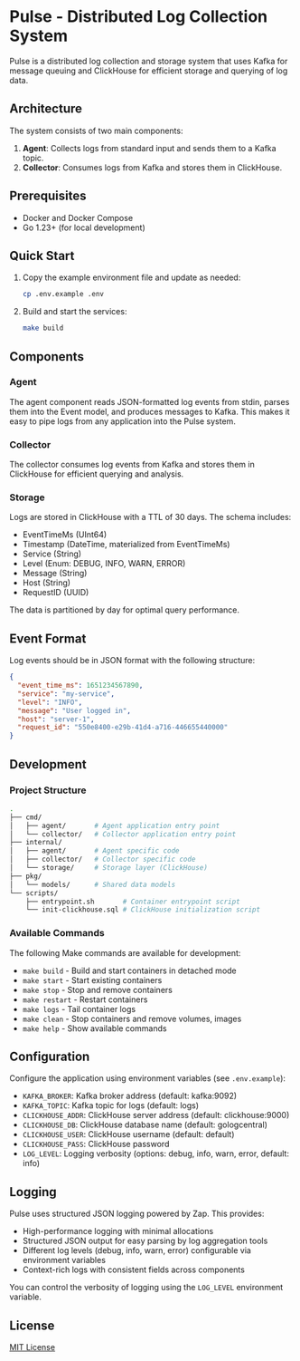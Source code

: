 # Pulse - Distributed Log Collection System

Pulse is a distributed log collection and storage system that uses Kafka for message queuing and ClickHouse for efficient storage and querying of log data.

## Architecture

The system consists of two main components:

1. **Agent**: Collects logs from standard input and sends them to a Kafka topic.
2. **Collector**: Consumes logs from Kafka and stores them in ClickHouse.

## Prerequisites

- Docker and Docker Compose
- Go 1.23+ (for local development)

## Quick Start

1. Copy the example environment file and update as needed:

   ```bash
   cp .env.example .env
   ```

2. Build and start the services:

   ```bash
   make build
   ```

## Components

### Agent

The agent component reads JSON-formatted log events from stdin, parses them into the Event model, and produces messages to Kafka. This makes it easy to pipe logs from any application into the Pulse system.

### Collector

The collector consumes log events from Kafka and stores them in ClickHouse for efficient querying and analysis.

### Storage

Logs are stored in ClickHouse with a TTL of 30 days. The schema includes:

- EventTimeMs (UInt64)
- Timestamp (DateTime, materialized from EventTimeMs)
- Service (String)
- Level (Enum: DEBUG, INFO, WARN, ERROR)
- Message (String)
- Host (String)
- RequestID (UUID)

The data is partitioned by day for optimal query performance.

## Event Format

Log events should be in JSON format with the following structure:

```json
{
  "event_time_ms": 1651234567890,
  "service": "my-service",
  "level": "INFO",
  "message": "User logged in",
  "host": "server-1",
  "request_id": "550e8400-e29b-41d4-a716-446655440000"
}
```

## Development

### Project Structure

```bash
.
├── cmd/
│   ├── agent/       # Agent application entry point
│   └── collector/   # Collector application entry point
├── internal/
│   ├── agent/       # Agent specific code
│   ├── collector/   # Collector specific code
│   └── storage/     # Storage layer (ClickHouse)
├── pkg/
│   └── models/      # Shared data models
└── scripts/
    ├── entrypoint.sh       # Container entrypoint script
    └── init-clickhouse.sql # ClickHouse initialization script
```

### Available Commands

The following Make commands are available for development:

- `make build` - Build and start containers in detached mode
- `make start` - Start existing containers
- `make stop` - Stop and remove containers
- `make restart` - Restart containers
- `make logs` - Tail container logs
- `make clean` - Stop containers and remove volumes, images
- `make help` - Show available commands

## Configuration

Configure the application using environment variables (see `.env.example`):

- `KAFKA_BROKER`: Kafka broker address (default: kafka:9092)
- `KAFKA_TOPIC`: Kafka topic for logs (default: logs)
- `CLICKHOUSE_ADDR`: ClickHouse server address (default: clickhouse:9000)
- `CLICKHOUSE_DB`: ClickHouse database name (default: gologcentral)
- `CLICKHOUSE_USER`: ClickHouse username (default: default)
- `CLICKHOUSE_PASS`: ClickHouse password
- `LOG_LEVEL`: Logging verbosity (options: debug, info, warn, error, default: info)

## Logging

Pulse uses structured JSON logging powered by Zap. This provides:

- High-performance logging with minimal allocations
- Structured JSON output for easy parsing by log aggregation tools
- Different log levels (debug, info, warn, error) configurable via environment variables
- Context-rich logs with consistent fields across components

You can control the verbosity of logging using the `LOG_LEVEL` environment variable.

## License

[MIT License](LICENSE)
